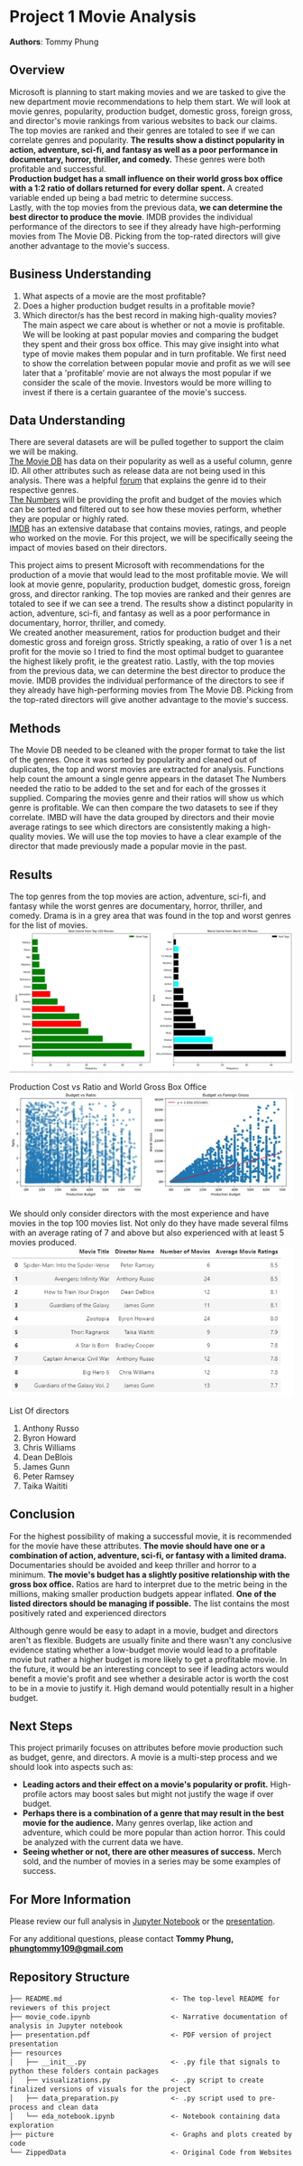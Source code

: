 # Project 1 Movie Analysis

**Authors**: Tommy Phung

## **Overview**
Microsoft is planning to start making movies and we are tasked to give the new department movie recommendations to help them start. We will look at movie genres, popularity, production budget, domestic gross, foreign gross, and director's movie rankings from various websites to back our claims. The top movies are ranked and their genres are totaled to see if we can correlate genres and popularity. **The results show a distinct popularity in action, adventure, sci-fi, and fantasy as well as a poor performance in documentary, horror, thriller, and comedy.** These genres were both profitable and successful.  <br>
**Production budget has a small influence on their world gross box office with a 1:2 ratio of dollars returned for every dollar spent.** A created variable ended up being a bad metric to determine success. <br>
Lastly, with the top movies from the previous data, **we can determine the best director to produce the movie**. IMDB provides the individual performance of the directors to see if they already have high-performing movies from The Movie DB. Picking from the top-rated directors will give another advantage to the movie's success.

## **Business Understanding**
1. What aspects of a movie are the most profitable?
2. Does a higher production budget results in a profitable movie?
3. Which director/s has the best record in making high-quality movies? <br>
The main aspect we care about is whether or not a movie is profitable. 
We will be looking at past popular movies and comparing the budget they spent and their gross box office. 
This may give insight into what type of movie makes them popular and in turn profitable. We first need to show the correlation between popular movie and profit as we will see later that a 'profitable' movie are not always the most popular if we consider the scale of the movie. Investors would be more willing to invest if there is a certain guarantee of the movie's success. 

## **Data Understanding**
There are several datasets are will be pulled together to support the claim we will be making.  <br>
[The Movie DB](https://www.themoviedb.org/) has data on their popularity as well as a useful column, genre ID. All other attributes such as release data are not being used in this analysis. There was a helpful [forum](https://www.themoviedb.org/talk/5daf6eb0ae36680011d7e6ee) that explains the genre id to their respective genres. <br>
[The Numbers](https://www.themoviedb.org/talk/5daf6eb0ae36680011d7e6ee) will be providing the profit and budget of the movies which can be sorted and filtered out to see how these movies perform, whether they are popular or highly rated. <br>
[IMDB](https://www.imdb.com/) has an extensive database that contains movies, ratings, and people who worked on the movie. For this project, we will be specifically seeing the impact of movies based on their directors. <br>

This project aims to present Microsoft with recommendations for the production of a movie that would lead to the most profitable movie.
We will look at movie genre, popularity, production budget, domestic gross, foreign gross, and director ranking. 
The top movies are ranked and their genres are totaled to see if we can see a trend. The results show a distinct popularity in action, adventure, sci-fi, and fantasy 
as well as a poor performance in documentary, horror, thriller, and comedy.  <br>
We created another measurement, ratios for production budget and their domestic gross and foreign gross. Strictly speaking, a ratio of over 1 is a net profit for the movie so I tried to find the most optimal budget to guarantee the highest likely profit, ie the greatest ratio. Lastly, with the top movies from the previous data, we can determine the best director to produce the movie. IMDB provides the individual performance of the directors to see if they already have high-performing movies from The Movie DB. Picking from the top-rated directors will give another advantage to the movie's success. 

## Methods
The Movie DB needed to be cleaned with the proper format to take the list of the genres. Once it was sorted by popularity and cleaned out of duplicates, the top and worst movies are extracted for analysis. Functions help count the amount a single genre appears in the dataset
The Numbers needed the ratio to be added to the set and for each of the grosses it supplied. Comparing the movies genre and their ratios will show us which genre is profitable. We can then compare the two datasets to see if they correlate. 
IMBD will have the data grouped by directors and their movie average ratings to see which directors are consistently making a high-quality movies. We will use the top movies to have a clear example of the director that made previously made a popular movie in the past. 

## Results
The top genres from the top movies are action, adventure, sci-fi, and fantasy while the worst genres are documentary, horror, thriller, and comedy. Drama is in a grey area that was found in the top and worst genres for the list of movies. 
![The Worst and Best genre](./pictures/Best%20and%20Worst%20Genre.PNG)

Production Cost vs Ratio and World Gross Box Office <br>
![Production Budget vs Ratio](./pictures/Budget%20Ratio%20and%20World%20Gorss.JPG)

We should only consider directors with the most experience and have movies in the top 100 movies list. Not only do they have made several films with an average rating of 7 and above but also experienced with at least 5 movies produced. 
![The Best Directors](./pictures/Top%20Ten%20Directors%20and%20Their%20movies.PNG)

List Of directors
1. Anthony Russo
2. Byron Howard
3. Chris Williams
4. Dean DeBlois
5. James Gunn 
6. Peter Ramsey
7. Taika Waititi

## Conclusion
For the highest possibility of making a successful movie, it is recommended for the movie have these attributes.
**The movie should have one or a combination of action, adventure, sci-fi, or fantasy with a limited drama.** Documentaries should be avoided and keep thriller and horror to a minimum. **The movie's budget has a slightly positive relationship with the gross box office.** Ratios are hard to interpret due to the metric being in the millions, making smaller production budgets appear inflated. **One of the listed directors should be managing if possible.** The list contains the most positively rated and experienced directors <br>

Although genre would be easy to adapt in a movie, budget and directors aren't as flexible. Budgets are usually finite and there wasn't any conclusive evidence stating whether a low-budget movie would lead to a profitable movie but rather a higher budget is more likely to get a profitable movie. 
In the future, it would be an interesting concept to see if leading actors would benefit a movie's profit and see whether a desirable actor is worth the cost to be in a movie to justify it. High demand would potentially result in a higher budget. 

## Next Steps
This project primarily focuses on attributes before movie production such as budget, genre, and directors. A movie is a multi-step process and we should look into aspects such as:
+ **Leading actors and their effect on a movie's popularity or profit.** High-profile actors may boost sales but might not justify the wage if over budget.
+ **Perhaps there is a combination of a genre that may result in the best movie for the audience.** Many genres overlap, like action and adventure, which could be more popular than action horror. This could be analyzed with the current data we have. 
+ **Seeing whether or not, there are other measures of success.** Merch sold, and the number of movies in a series may be some examples of success. 
## For More Information

Please review our full analysis in [Jupyter Notebook](./movie_code.ipynb) or the [presentation](./presentation.pdf).

For any additional questions, please contact **Tommy Phung, phungtommy109@gmail.com**

## Repository Structure

```                  
├── README.md                           <- The top-level README for reviewers of this project
├── movie_code.ipynb                    <- Narrative documentation of analysis in Jupyter notebook
├── presentation.pdf                    <- PDF version of project presentation
├── resources
│   ├── __init__.py                     <- .py file that signals to python these folders contain packages
│   ├── visualizations.py               <- .py script to create finalized versions of visuals for the project
│   ├── data_preparation.py             <- .py script used to pre-process and clean data
│   └── eda_notebook.ipynb              <- Notebook containing data exploration
├── picture                             <- Graphs and plots created by code
└── ZippedData                          <- Original Code from Websites
```
